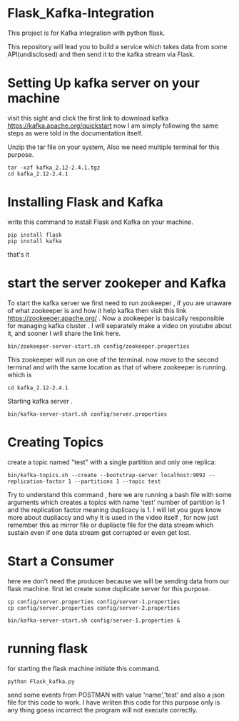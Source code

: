 # Flask_Kafka-Integration
This project is for Kafka integration with python flask.

This repository will lead you to build a service which takes data from some API(undisclosed) and then send it to the kafka stream via Flask.

# Setting Up kafka server on your machine

visit this sight and click the first link to download kafka https://kafka.apache.org/quickstart
now I am simply following the same steps as were told in the documentation itself.

Unzip the tar file on your system,
Also we need multiple terminal for this purpose.
```
tar -xzf kafka_2.12-2.4.1.tgz
cd kafka_2.12-2.4.1
```
# Installing Flask and Kafka
write this command to install Flask and Kafka on your machine.

```
pip install flask
pip install kafka
```
that's it

# start the server zookeper and Kafka

To start the kafka server we first need to run zookeeper , if you are unaware of what zookeeper is and how it help kafka then visit this link https://zookeeper.apache.org/ . Now a zookeeper is basically responsible for managing kafka cluster .
I will separately make a video on youtube about it, and sooner I will share the link here.
```
bin/zookeeper-server-start.sh config/zookeeper.properties
```


This zookeeper will run on one of the terminal.
now move to the second terminal and with the same location as that of where zookeeper is running.
which is 
```
cd kafka_2.12-2.4.1
```
Starting kafka server .
```
bin/kafka-server-start.sh config/server.properties
```
# Creating Topics

create a topic named "test" with a single partition and only one replica:
```
bin/kafka-topics.sh --create --bootstrap-server localhost:9092 --replication-factor 1 --partitions 1 --topic test
```
Try to understand this command , 
here we are running a bash file with some arguments which creates a topics with name 'test' number of partition is 1 and the replication factor meaning duplicacy is 1.
I  will let you guys know more about dupliaccy and why it is used in the video itself , for now just remember this as mirror file or dupliacte file for the data stream which sustain even if one data stream get corrupted or even get lost.

# Start a Consumer 

here we don't need the producer because we will be sending data from our flask machine.
first let create some duplicate server for this purpose.

```
cp config/server.properties config/server-1.properties
cp config/server.properties config/server-2.properties

```

```
bin/kafka-server-start.sh config/server-1.properties &
```

# running flask 

for starting the flask machine 
initiate this command.

```
python Flask_kafka.py
```
send some events from POSTMAN with value 'name','test' and also a json file for this code to work.
I have wriiten this code for this purpose only is any thing goess incorrect the program will not execute correctly.
